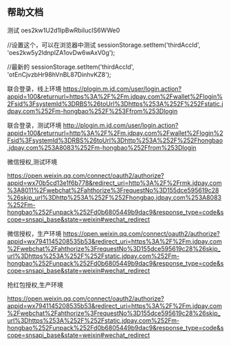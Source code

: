 ## 帮助文档

测试
oes2kw1U2d1IpBwRbiIucIS6WWe0

//设置这个，可以在浏览器中测试
sessionStorage.setItem('thirdAccId', 'oes2kw5y2ldnplZA1ovDw6wAxV0g');

//最新的
sessionStorage.setItem('thirdAccId', 'otEnCjvzbHr98hVnBL87DinhvKZ8');


联合登录，线上环境
https://plogin.m.jd.com/user/login.action?appid=100&returnurl=https%3A%2F%2Fm.jdpay.com%2Fwallet%2Flogin%2Fsid%3FsystemId%3DRBS%26toUrl%3Dhttps%253A%252F%252Fstatic.jdpay.com%252Fm-hongbao%252F%253Ffrom%253Dlogin

联合登录，测试环境
http://plogin.m.jd.com/user/login.action?appid=100&returnurl=http%3A%2F%2Fm.jdpay.com%2Fwallet%2Flogin%2Fsid%3FsystemId%3DRBS%26toUrl%3Dhttp%253A%252F%252Fhongbao.jdpay.com%253A8083%252Fm-hongbao%252Ffrom%253Dlogin

微信授权,测试环境

https://open.weixin.qq.com/connect/oauth2/authorize?appid=wx70b5cd13e1f6b778&redirect_uri=http%3A%2F%2Frmk.jdpay.com%3A8011%2Fwebchat%2Fahthorize%3FrequestNo%3D155dce595619c28%26skip_url%3Dhttp%253A%252F%252Fhongbao.jdpay.com%253A8083%252Fm-hongbao%252Funpack%252Fd0b6805449b9dac9&response_type=code&scope=snsapi_base&state=weixin#wechat_redirect

微信授权，生产环境
https://open.weixin.qq.com/connect/oauth2/authorize?appid=wx7941145208535b53&redirect_uri=https%3A%2F%2Fm.jdpay.com%2Fwebchat%2Fahthorize%3FrequestNo%3D155dce595619c28%26skip_url%3Dhttps%253A%252F%252Fstatic.jdpay.com%252Fm-hongbao%252Funpack%252Fd0b6805449b9dac9&response_type=code&scope=snsapi_base&state=weixin#wechat_redirect

抢红包授权,生产环境

https://open.weixin.qq.com/connect/oauth2/authorize?appid=wx7941145208535b53&redirect_uri=https%3A%2F%2Fm.jdpay.com%2Fwebchat%2Fahthorize%3FrequestNo%3D155dce595619c28%26skip_url%3Dhttps%253A%252F%252Fstatic.jdpay.com%252Fm-hongbao%252Funpack%252Fd0b6805449b9dac9&response_type=code&scope=snsapi_base&state=weixin#wechat_redirect
